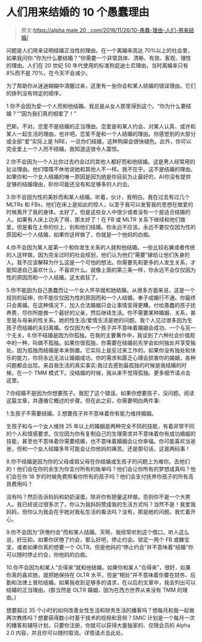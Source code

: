 # 人们用来结婚的 10 个愚蠢理由

> 原文:[https://alpha male 20 . com/2018/11/26/10-愚蠢-理由-人们-用来结婚/](https://alphamale20.com/2018/11/26/10-stupid-reasons-people-use-to-get-married/)

问题是人们用来证明结婚正当性的理由。在一个离婚率高达 70%以上的社会里，如果我问你:“你为什么要结婚？”你需要一个非常具体、清晰、有效、客观、理性的理由。人们在 20 世纪 50 年代使用的标准狗屁迪士尼理由，当时离婚率只有 8%而不是 70%，在今天不会减少。

为了帮助你从迷迷糊糊中清醒过来，这里有一些你会和某人结婚的错误理由。它们的排列没有特定的顺序。

1.你不会因为爱一个人而和他结婚。我总是从女人那里得到这个。“你为什么要结婚？”“因为我们真的相爱了！”

巴斯。不对。恋爱不是结婚的正当理由。恋爱是和某人约会、对某人认真、或许和某人一起生活的理由。也许吧。恋爱不是和一个人结婚的理由。你感觉到的大部分或全部“爱”实际上是 NRE，一旦你们结婚，这种狗屎会很快褪色。此外，你可以完全爱上一个人而不结婚。我知道这很令人震惊。

2.你不会因为一个人比你过去约会过的其他人都好而和他结婚。这是男人经常用的扯淡理由。他们喋喋不休地说她和其他人不一样。我不在乎。这不是结婚的理由。如果你和一个女人结婚的唯一原因是因为她是你目前为止最好的，A)你没有提供足够的结婚理由，B)你可能还没有和足够多的人约会。

3.你不会因为性的美妙而和某人结婚。听着，伙计，我明白。我在过去有过几个 MLTRs 和 FBs，他们在床上是如此的惊人，以至于我可以发誓我的思想在做爱的时候离开了我的身体。太好了。但是这些女人中很少或者没有一个是适合结婚的人。如果有人床上功夫了得，那太好了！在 FB 或 MLTR 关系下继续和他们做爱。但是看在上帝的份上，别和他们结婚。你永远不应该，永远不要仅仅因为性的原因和一个人结婚，如果你这样做了，你就是一个他妈的白痴。

4.你不会因为某人是第一个和你发生关系的人就和他结婚。一些比较右翼或者传统的人这样做。因为完全过时的社会规划，他们认为他们“需要”嫁给让他们失身的人。我不应该解释为什么这是一个可怕的想法。你需要先和更多的人发生关系，才能知道自己喜欢什么，不喜欢什么。就像上面的第三条一样，你永远不会仅仅因为性的原因而和一个人结婚。这太疯狂了。

5.你不能因为自己愚蠢而让一个女人怀孕就和她结婚。从很多方面来说，这是一个规则的延伸，你不能仅仅因为性的原因而和一个人结婚。奉子成婚行不通。你最终只会离婚。在这种情况下，加入合法婚姻只会让事情变得更糟。付给愚蠢的孩子抚养费，尽你所能做一个最好的父亲，然后继续生活。你不需要某种婚姻，关系，甚至是与母亲的性关系。她的性生活/爱情生活是她的问题。我个人见过很多因为生孩子而结婚的夫妇离婚。仅仅因为有一个孩子并不意味着婚姻会成功。一个与另一个无关。6.你不结婚是因为你孤独。在我的主要著作中，我谈到了六种社会价值观中的一种，叫做不孤独。如果你很孤独，你需要在结婚前先学会如何独处并享受独处。因为孤独而结婚是本末倒置。它实际上是反过来工作的。如果你没有独处和快乐的能力，你将永远无法让婚姻成功。你的需求和匮乏心理会损害你的婚姻，各种问题都会出现。来自我生活的真实事实:我过去感到最孤独的时候是我结婚的时候，在一个 TMM 模式下。没结婚的时候，我从来不觉得孤独。更多细节请点击这里。

7.你结婚不是因为你想要孩子。我犯了这个错误。如果你想要孩子，没问题。阅读这篇文章，并遵循它概述的步骤。但在此之前，你需要明白两件事:

1.生孩子不需要结婚。2.想要孩子并不意味着你有能力维持婚姻。

生孩子和与一个女人维持 25 年以上的婚姻是两种完全不同的技能，有着非常不同的个人和情感要求。仅仅因为你有复制自己的生理需求并不意味着你有成功婚姻的技能，甚至也不意味着你需要结婚，也不意味着婚姻会让你幸福。你可能喜欢当爸爸，但和一个女人结婚多年可能会让你他妈的痛苦。还是那句话，这是两码事！

8.你不结婚是因为你的父母或祖父母在你结婚或生孩子的问题上为难你。去他们的！他们会在你的余生为你支付所有的账单吗？他们会让你所有的梦想成真吗？他们会在你 18 岁的时候免费照看你所有的孩子吗？他们会支付抚养你孩子的所有高昂费用吗？

没有吗？然后告诉妈妈和奶奶滚蛋。除非你有胆量这样做，否则你不是一个大男人。我已经说过很多次了，你认为我妈妈赞成我的生活方式吗？当然不是！我爱我妈妈，但你认为我会在乎她对我私生活的看法吗？没有。那是她的问题。我忙着开心。

9.你不会因为“厌倦约会”而和某人结婚。天啊，我经常听到这个借口。听人这么说，好压抑。如果你厌倦了约会，那么好吧，停止约会。锁定一两个 FB 或糖宝宝，或者如果你真的想要一个 OLTR。但是他妈的“停止约会”并不意味着“结婚”你可以随时停止约会，你他妈的白痴。

10.你不会因为和某人“合得来”就和他结婚。如果你和某人“合得来”，很好，如果你真的喜欢她，就把她保持在 OLTR 水平。但是“相处”并不意味着你要在财务、后勤和法律上冒险结婚。如果我收到足够多的请求，在以后的文章中，我会列出可以结婚的正当理由。(那当然是 OLTR 婚姻，因为在西方世界从来没有 TMM 的理由。)

想要超过 35 个小时的如何改善女性生活和财务生活的播客吗？想每月和我一起做两次教练吗？想要获得数小时基于技术的视频和音频？SMIC 计划是一个每月一次的播客和辅导计划，只要你注册，你就可以获得大量独家的、仅限会员的 Alpha 2.0 内容，并且你可以随时取消。详情请点击此处。